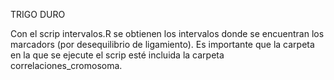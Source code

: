 TRIGO DURO

Con el scrip intervalos.R se obtienen los intervalos donde se encuentran los marcadors (por desequilibrio de ligamiento). Es importante que la carpeta en la que se ejecute el scrip esté incluida la carpeta correlaciones_cromosoma.
